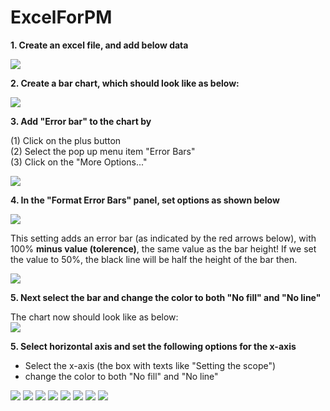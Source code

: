 # ExcelForPM

**1. Create an excel file, and add below data**

![](https://github.com/DavidKou/ExcelForPM/blob/main/images/d1.png)


**2. Create a bar chart, which should look like as below:**

![](https://github.com/DavidKou/ExcelForPM/blob/main/images/c1.png)

**3. Add "Error bar" to the chart by**

(1) Click on the plus button <br />
(2) Select the pop up menu item "Error Bars"<br />
(3) Click on the "More Options..."<br />

![](https://github.com/DavidKou/ExcelForPM/blob/main/images/c2.png)

**4. In the "Format Error Bars" panel, set options as shown below**

![](https://github.com/DavidKou/ExcelForPM/blob/main/images/c3.png)

This setting adds an error bar (as indicated by the red arrows below), with 100% **minus value (tolerence)**, the same value as the bar height! If we set the value to 50%, the black line will be half the height of the bar then.

![](https://github.com/DavidKou/ExcelForPM/blob/main/images/c4.png)

**5. Next select the bar and change the color to both "No fill" and "No line"**

The chart now should look like as below:<br />
![](https://github.com/DavidKou/ExcelForPM/blob/main/images/c5.png)

**5. Select horizontal axis and set the following options for the x-axis**
- Select the x-axis (the box with texts like "Setting the scope")
- change the color to both "No fill" and "No line"

![](https://github.com/DavidKou/ExcelForPM/blob/main/images/c6.png)
![](https://github.com/DavidKou/ExcelForPM/blob/main/images/c7.png)
![](https://github.com/DavidKou/ExcelForPM/blob/main/images/c8.png)
![](https://github.com/DavidKou/ExcelForPM/blob/main/images/c9.png)
![](https://github.com/DavidKou/ExcelForPM/blob/main/images/c10.png)
![](https://github.com/DavidKou/ExcelForPM/blob/main/images/c11.png)
![](https://github.com/DavidKou/ExcelForPM/blob/main/images/c12.png)
![](https://github.com/DavidKou/ExcelForPM/blob/main/images/c13.png)

